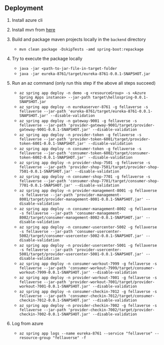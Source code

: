 ## Deployment

1. Install azure cli
2. Install mvn from [here](https://stackoverflow.com/questions/10649707/maven-mvn-command-not-found)
3. Build and package maven projects locally in the `backend` directory
    - `mvn clean package -DskipTests -amd spring-boot:repackage` 
4. Try to execute the package locally
    - `java -jar <path-to-jar-file-in-target-folder`
    - `java -jar eureka-8761/target/eureka-8761-0.0.1-SNAPSHOT.jar`

5. Run an az command  (only run this step if the above all steps succeed)
    - `az spring app deploy -n demo -g <resourceGroup> -s <Azure Spring Apps instance> --jar-path target\hellospring-0.0.1-SNAPSHOT.jar`
    - `az spring app deploy -n eurekaserver-8761 -g fellaverse -s fellaverse --jar-path 'eureka-8761/target/eureka-8761-0.0.1-SNAPSHOT.jar' --disable-validation`
    - `az spring app deploy -n gateway-9001 -g fellaverse -s fellaverse --jar-path 'provider-gateway-9001/target/provider-gateway-9001-0.0.1-SNAPSHOT.jar' --disable-validation`
    - `az spring app deploy -n provider-token -g fellaverse -s fellaverse --jar-path 'provider-token-6001/target/provider-token-6001-0.0.1-SNAPSHOT.jar' --disable-validation`
    - `az spring app deploy -n consumer-token -g fellaverse -s fellaverse --jar-path 'consumer-token-6002/target/consumer-token-6002-0.0.1-SNAPSHOT.jar' --disable-validation`
    - `az spring app deploy -n provider-shop-7501 -g fellaverse -s fellaverse --jar-path 'provider-shop-7501/target/provider-shop-7501-0.0.1-SNAPSHOT.jar' --disable-validation`
    - `az spring app deploy -n consumer-shop-7701 -g fellaverse -s fellaverse --jar-path 'consumer-shop-7701/target/consumer-shop-7701-0.0.1-SNAPSHOT.jar' --disable-validation`
    - `az spring app deploy -n provider-management-8001 -g fellaverse -s fellaverse --jar-path 'provider-management-8001/target/provider-management-8001-0.0.1-SNAPSHOT.jar' --disable-validation`
    - `az spring app deploy -n consumer-management-8002 -g fellaverse -s fellaverse --jar-path 'consumer-management-8002/target/consumer-management-8002-0.0.1-SNAPSHOT.jar' --disable-validation`
    - `az spring app deploy -n consumer-usercenter-5002 -g fellaverse -s fellaverse --jar-path 'consumer-usercenter-5002/target/consumer-usercenter-5002-0.0.1-SNAPSHOT.jar' --disable-validation`
    - `az spring app deploy -n provider-usercenter-5001 -g fellaverse -s fellaverse --jar-path 'provider-usercenter-5001/target/provider-usercenter-5001-0.0.1-SNAPSHOT.jar' --disable-validation`
    - `az spring app deploy -n consumer-workout-7999 -g fellaverse -s fellaverse --jar-path 'consumer-workout-7999/target/consumer-workout-7999-0.0.1-SNAPSHOT.jar' --disable-validation`
    - `az spring app deploy -n provider-workout-7001 -g fellaverse -s fellaverse --jar-path 'provider-workout-7001/target/provider-workout-7001-0.0.1-SNAPSHOT.jar' --disable-validation`
    - `az spring app deploy -n consumer-checkin-7012 -g fellaverse -s fellaverse --jar-path 'consumer-checkin-7012/target/consumer-checkin-7012-0.0.1-SNAPSHOT.jar' --disable-validation`
    - `az spring app deploy -n provider-checkin-7002 -g fellaverse -s fellaverse --jar-path 'provider-checkin-7002/target/provider-checkin-7002-0.0.1-SNAPSHOT.jar' --disable-validation`

6. Log from azure
    - `az spring app logs --name eureka-8761 --service "fellaverse" --resource-group "fellaverse" -f`